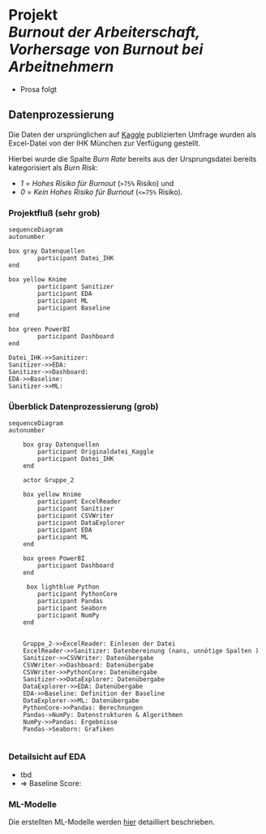 # Projekt <br><i>Burnout der Arbeiterschaft, <br>Vorhersage von Burnout bei Arbeitnehmern</i>
- Prosa folgt 

## Datenprozessierung

Die Daten der ursprünglichen auf [Kaggle](https://www.kaggle.com/datasets/blurredmachine/are-your-employees-burning-out?select=train.csv) publizierten Umfrage wurden als Excel-Datei von der IHK München zur Verfügung gestellt.

Hierbei wurde die Spalte <var>Burn Rate</var> bereits aus der Ursprungsdatei bereits kategorisiert als <var>Burn Risk</var>:

- <var>1</var> = <i>Hohes Risiko für Burnout</i> (```>75%``` Risiko) und 
- <var>0</var> = <i>Kein Hohes Risiko für Burnout</i> (```<=75%``` Risiko).

### Projektfluß (sehr grob)

```mermaid
sequenceDiagram
autonumber

box gray Datenquellen
        participant Datei_IHK
end

box yellow Knime
        participant Sanitizer
        participant EDA
        participant ML
        participant Baseline
end

box green PowerBI
        participant Dashboard
end

Datei_IHK->>Sanitizer:  
Sanitizer->>EDA:  
Sanitizer->>Dashboard:   
EDA->>Baseline:  
Sanitizer->>ML:  
```

### Überblick Datenprozessierung (grob)

```mermaid
sequenceDiagram
autonumber
    
    box gray Datenquellen
        participant Originaldatei_Kaggle
        participant Datei_IHK
    end

    actor Gruppe_2

    box yellow Knime
        participant ExcelReader
        participant Sanitizer
        participant CSVWriter
        participant DataExplorer
        participant EDA
        participant ML
    end

    box green PowerBI
        participant Dashboard
    end

     box lightblue Python
        participant PythonCore
        participant Pandas
        participant Seaborn
        participant NumPy
    end

     
    Gruppe_2->>ExcelReader: Einlesen der Datei
    ExcelReader->>Sanitizer: Datenbereinung (nans, unnötige Spalten )
    Sanitizer->>CSVWriter: Datenübergabe
    CSVWriter->>Dashboard: Datenübergabe
    CSVWriter->>PythonCore: Datenübergabe
    Sanitizer->>DataExplorer: Datenübergabe
    DataExplorer->>EDA: Datenübergabe
    EDA->>Baseline: Definition der Baseline
    DataExplorer->>ML: Datenübergabe
    PythonCore->>Pandas: Berechnungen
    Pandas->NumPy: Datenstrukturen & Algorithmen
    NumPy->>Pandas: Ergebnisse
    Pandas->Seaborn: Grafiken
    
```

### Detailsicht auf EDA

- tbd
- => Baseline Score: 

### ML-Modelle

Die erstellten ML-Modelle werden [hier](ml_models.md) detailliert beschrieben.